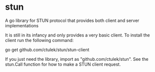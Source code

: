 stun
====

A go library for STUN protocol that provides both client and server implementations

It is still in its infancy and only provides a very basic client. To install the client run the following command:

go get github.com/ctulek/stun/stun-client

If you just need the library, import as "github.com/ctulek/stun". See the stun.Call function for how to make a STUN client request.
